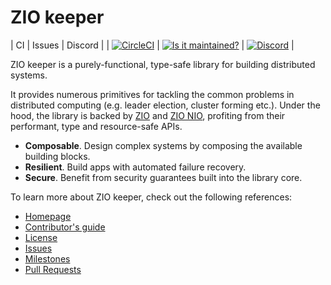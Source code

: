 # ZIO keeper

| CI                                       | Issues                                                      | Discord                                   |
| [![CircleCI][badge-circle]][link-circle] | [![Is it maintained?][badge-maintenance]][link-maintenance] | [![Discord][badge-discord]][link-discord] |

ZIO keeper is a purely-functional, type-safe library for building distributed
systems. 

It provides numerous primitives for tackling the common problems in distributed
computing (e.g. leader election, cluster forming etc.). Under the hood, the
library is backed by [ZIO][link-zio] and [ZIO NIO][link-nio], profiting from their
performant, type and resource-safe APIs.

- **Composable**. Design complex systems by composing the available building blocks.
- **Resilient**. Build apps with automated failure recovery.
- **Secure**. Benefit from security guarantees built into the library core.

To learn more about ZIO keeper, check out the following references:

- [Homepage](https://zio.github.io/zio-keeper/)
- [Contributor's guide](./.github/CONTRIBUTING.md)
- [License](LICENSE)
- [Issues](https://github.com/zio/zio-keeper/issues)
- [Milestones](https://github.com/zio/zio-keeper/milestones?direction=asc&sort=title&state=open)
- [Pull Requests](https://github.com/zio/zio-keeper/pulls)

[badge-circle]: https://circleci.com/gh/zio/zio-keeper/tree/master.svg?style=svg
[badge-discord]: https://img.shields.io/discord/629491597070827530?logo=discord
[badge-maintenance]: http://isitmaintained.com/badge/resolution/zio/zio-keeper.svg
[link-circle]: https://circleci.com/gh/zio/zio-keeper/tree/master
[link-discord]: https://discord.gg/2ccFBr4
[link-maintenance]: http://isitmaintained.com/project/zio/zio-keeper 
[link-zio]: https://zio.dev
[link-nio]: https://zio.github.io/zio-nio/

